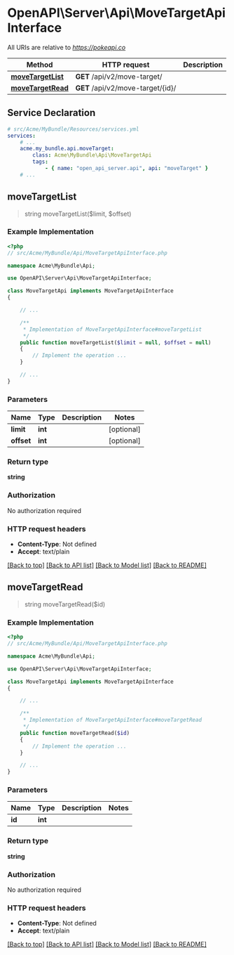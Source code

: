 # OpenAPI\Server\Api\MoveTargetApiInterface

All URIs are relative to *https://pokeapi.co*

Method | HTTP request | Description
------------- | ------------- | -------------
[**moveTargetList**](MoveTargetApiInterface.md#moveTargetList) | **GET** /api/v2/move-target/ | 
[**moveTargetRead**](MoveTargetApiInterface.md#moveTargetRead) | **GET** /api/v2/move-target/{id}/ | 


## Service Declaration
```yaml
# src/Acme/MyBundle/Resources/services.yml
services:
    # ...
    acme.my_bundle.api.moveTarget:
        class: Acme\MyBundle\Api\MoveTargetApi
        tags:
            - { name: "open_api_server.api", api: "moveTarget" }
    # ...
```

## **moveTargetList**
> string moveTargetList($limit, $offset)



### Example Implementation
```php
<?php
// src/Acme/MyBundle/Api/MoveTargetApiInterface.php

namespace Acme\MyBundle\Api;

use OpenAPI\Server\Api\MoveTargetApiInterface;

class MoveTargetApi implements MoveTargetApiInterface
{

    // ...

    /**
     * Implementation of MoveTargetApiInterface#moveTargetList
     */
    public function moveTargetList($limit = null, $offset = null)
    {
        // Implement the operation ...
    }

    // ...
}
```

### Parameters

Name | Type | Description  | Notes
------------- | ------------- | ------------- | -------------
 **limit** | **int**|  | [optional]
 **offset** | **int**|  | [optional]

### Return type

**string**

### Authorization

No authorization required

### HTTP request headers

 - **Content-Type**: Not defined
 - **Accept**: text/plain

[[Back to top]](#) [[Back to API list]](../../README.md#documentation-for-api-endpoints) [[Back to Model list]](../../README.md#documentation-for-models) [[Back to README]](../../README.md)

## **moveTargetRead**
> string moveTargetRead($id)



### Example Implementation
```php
<?php
// src/Acme/MyBundle/Api/MoveTargetApiInterface.php

namespace Acme\MyBundle\Api;

use OpenAPI\Server\Api\MoveTargetApiInterface;

class MoveTargetApi implements MoveTargetApiInterface
{

    // ...

    /**
     * Implementation of MoveTargetApiInterface#moveTargetRead
     */
    public function moveTargetRead($id)
    {
        // Implement the operation ...
    }

    // ...
}
```

### Parameters

Name | Type | Description  | Notes
------------- | ------------- | ------------- | -------------
 **id** | **int**|  |

### Return type

**string**

### Authorization

No authorization required

### HTTP request headers

 - **Content-Type**: Not defined
 - **Accept**: text/plain

[[Back to top]](#) [[Back to API list]](../../README.md#documentation-for-api-endpoints) [[Back to Model list]](../../README.md#documentation-for-models) [[Back to README]](../../README.md)

